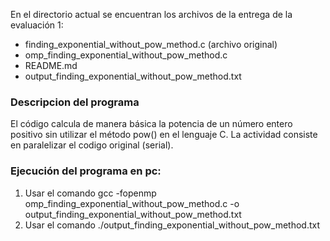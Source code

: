 En el directorio actual se encuentran los archivos de la entrega de la evaluación 1:
- finding_exponential_without_pow_method.c (archivo original)
- omp_finding_exponential_without_pow_method.c
- README.md
- output_finding_exponential_without_pow_method.txt
### Descripcion del programa
El código calcula de manera básica la potencia de un número entero positivo sin utilizar el método pow() en el lenguaje C. La actividad consiste en paralelizar el codigo original (serial). 
### Ejecución del programa en pc:
1. Usar el comando gcc -fopenmp omp_finding_exponential_without_pow_method.c -o output_finding_exponential_without_pow_method.txt
2. Usar el comando ./output_finding_exponential_without_pow_method.txt
